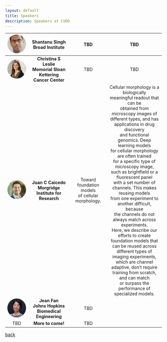```yaml
---
layout: default
title: Speakers
description: Speakers at CVDD
---
```



| ![Shantanu](./shantanu.png) | **Shantanu Singh <br> Broad Institute** | TBD | TBD |
|:-----------------:|:-----------------:|:-----------------:| :-----------------:|
| ![Christina Leslie](./christina.png) | **Christina S Leslie <br> Memorial Sloan Kettering  <br>  Cancer Center** |  TBD | TBD |
| ![Juan Caicedo](./juan.png) | **Juan C Caicedo <br> Morgridge Institute for Research** | Toward foundation models <br> of cellular morphology.| Cellular morphology is a biologically <br> meaningful readout that can be <br> obtained from microscopy images of <br> different types, and has applications in drug discovery <br> and functional genomics. Deep learning models <br> for cellular morphology are often trained <br> for a specific type of microscopy image, <br> such as brightfield or a fluorescent panel <br> with a set number of channels. This makes reusing models <br> from one experiment to another difficult, because <br> the channels do not always match across experiments. <br> Here, we describe our efforts to create <br> foundation models that can be reused across <br> different types of imaging experiments, <br> which are channel adaptive, don’t require <br> training from scratch, and can match <br> or surpass the performance of specialized models.|
| ![Jean Fan](./Jean.png) | **Jean Fan <br> Johns Hopkins <br> Biomedical Engineering** |  TBD |
| TBD | **More to come!** | TBD |

[back](./)

